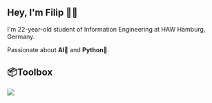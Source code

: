 ## Hey, I'm Filip 👋🏻

I'm 22-year-old student of Information Engineering at HAW Hamburg, Germany.

Passionate about **AI**🤖 and **Python**🐍.

## 📦**Toolbox**

<p align="left">
  <a href="https://skillicons.dev">
    <img src="https://skillicons.dev/icons?i=c,python,github" />
  </a>
</p>
